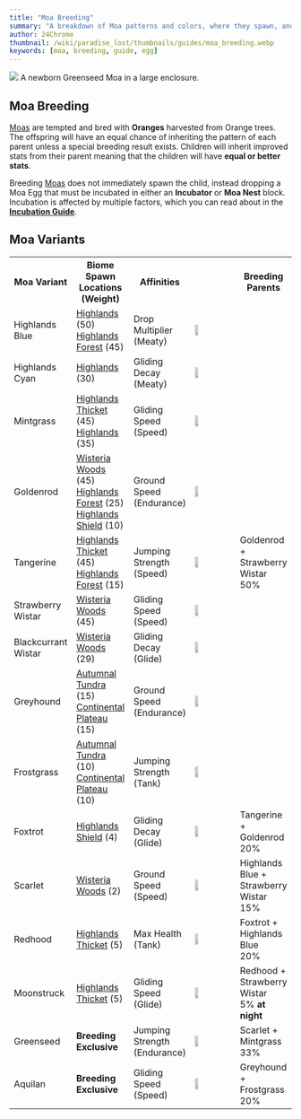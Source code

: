 ```yaml
---
title: "Moa Breeding"
summary: "A breakdown of Moa patterns and colors, where they spawn, and breeding results"
author: 24Chrome
thumbnail: /wiki/paradise_lost/thumbnails/guides/moa_breeding.webp
keywords: [moa, breeding, guide, egg]
---
```


<img src="/wiki/paradise_lost/guides/moa_breeding.webp">
A newborn Greenseed Moa in a large enclosure.

## Moa Breeding

[Moas](/wiki/paradise-lost/mobs/moa/) are tempted and bred with **Oranges** harvested from Orange trees. The offspring will have an equal chance of inheriting the pattern of each parent unless a special breeding result exists. Children will inherit improved stats from their parent meaning that the children will have **equal or better stats**.

Breeding [Moas](/wiki/paradise-lost/mobs/moa/) does not immediately spawn the child, instead dropping a Moa Egg that must be incubated in either an **Incubator** or **Moa Nest** block. Incubation is affected by multiple factors, which you can read about in the **[Incubation Guide](/wiki/paradise-lost/guides/incubation/)**.


## Moa Variants
<table style="width:100%">
  <tr>
    <th style="width:15%">Moa Variant</th>
    <th style="width:20%">Biome Spawn Locations (Weight)</th>
    <th style="width:15%">Affinities</th>
    <th style="width:30%"></th>
    <th style="width:15%">Breeding Parents</th>
  </tr>
  <tr>
    <td>Highlands Blue</td>
    <td><a href="/wiki/paradise-lost/biomes/highlands">Highlands</a> (50)<br><a href="/wiki/paradise-lost/biomes/highlands-forest">Highlands Forest</a> (45)</td>
    <td>Drop Multiplier<br>(Meaty)</td>
    <td><img src="/wiki/paradise_lost/renders/moa/highlands_blue.webp" width="30%"></td>
    <td></td>
  </tr>
  <tr>
    <td>Highlands Cyan</td>
    <td><a href="/wiki/paradise-lost/biomes/highlands">Highlands</a> (30)</td>
    <td>Gliding Decay<br>(Meaty)</td>
    <td><img src="/wiki/paradise_lost/renders/moa/highlands_cyan.webp" width="30%"></td>
    <td></td>
  </tr>
  <tr>
    <td>Mintgrass</td>
    <td><a href="/wiki/paradise-lost/biomes/highlands-thicket">Highlands Thicket</a> (45)<br><a href="/wiki/paradise-lost/biomes/highlands">Highlands</a> (35)</td>
    <td>Gliding Speed<br>(Speed)</td>
    <td><img src="/wiki/paradise_lost/renders/moa/mintgrass.webp" width="30%"></td>
    <td></td>
  </tr>
  <tr>
    <td>Goldenrod</td>
    <td><a href="/wiki/paradise-lost/biomes/wisteria-woods">Wisteria Woods</a> (45)<br><a href="/wiki/paradise-lost/biomes/highlands-forest">Highlands Forest</a> (25)<br><a href="/wiki/paradise-lost/biomes/highlands-shield">Highlands Shield</a> (10)</td>
    <td>Ground Speed<br>(Endurance)</td>
    <td><img src="/wiki/paradise_lost/renders/moa/goldenrod.webp" width="30%"></td>
    <td></td>
  </tr>
  <tr>
    <td>Tangerine</td>
    <td><a href="/wiki/paradise-lost/biomes/highlands-thicket">Highlands Thicket</a> (45)<br><a href="/wiki/paradise-lost/biomes/highlands-forest">Highlands Forest</a> (15)</td>
    <td>Jumping Strength<br>(Speed)</td>
    <td><img src="/wiki/paradise_lost/renders/moa/tangerine.webp" width="30%"></td>
    <td>Goldenrod +<br>Strawberry Wistar<br>50%</td>
  </tr>
  <tr>
    <td>Strawberry Wistar</td>
    <td><a href="/wiki/paradise-lost/biomes/wisteria-woods">Wisteria Woods</a> (45)</td>
    <td>Gliding Speed<br>(Speed)</td>
    <td><img src="/wiki/paradise_lost/renders/moa/strawberry_wistar.webp" width="30%"></td>
    <td></td>
  </tr>
  <tr>
    <td>Blackcurrant Wistar</td>
    <td><a href="/wiki/paradise-lost/biomes/wisteria-woods">Wisteria Woods</a> (29)</td>
    <td>Gliding Decay<br>(Glide)</td>
    <td><img src="/wiki/paradise_lost/renders/moa/blackcurrant_wistar.webp" width="30%"></td>
    <td></td>
  </tr>
  <tr>
    <td>Greyhound</td>
    <td><a href="/wiki/paradise-lost/biomes/autumnal-tundra">Autumnal Tundra</a> (15)<br><a href="/wiki/paradise-lost/biomes/continental-plateau">Continental Plateau</a> (15)</td>
    <td>Ground Speed<br>(Endurance)</td>
    <td><img src="/wiki/paradise_lost/renders/moa/greyhound.webp" width="30%"></td>
    <td></td>
  </tr>
  <tr>
    <td>Frostgrass</td>
    <td><a href="/wiki/paradise-lost/biomes/autumnal-tundra">Autumnal Tundra</a> (10)<br><a href="/wiki/paradise-lost/biomes/continental-plateau">Continental Plateau</a> (10)</td>
    <td>Jumping Strength<br>(Tank)</td>
    <td><img src="/wiki/paradise_lost/renders/moa/frostgrass.webp" width="30%"></td>
    <td></td>
  </tr>
  <tr>
    <td>Foxtrot</td>
    <td><a href="/wiki/paradise-lost/biomes/highlands-shield">Highlands Shield</a> (4)</td>
    <td>Gliding Decay<br>(Glide)</td>
    <td><img src="/wiki/paradise_lost/renders/moa/foxtrot.webp" width="30%"></td>
    <td>Tangerine +<br>Goldenrod<br>20%</td>
  </tr>
  <tr>
    <td>Scarlet</td>
    <td><a href="/wiki/paradise-lost/biomes/wisteria-woods">Wisteria Woods</a> (2)</td>
    <td>Ground Speed<br>(Speed)</td>
    <td><img src="/wiki/paradise_lost/renders/moa/scarlet.webp" width="30%"></td>
    <td>Highlands Blue +<br>Strawberry Wistar<br>15%</td>
  </tr>
  <tr>
    <td>Redhood</td>
    <td><a href="/wiki/paradise-lost/biomes/highlands-thicket">Highlands Thicket</a> (5)</td>
    <td>Max Health<br>(Tank)</td>
    <td><img src="/wiki/paradise_lost/renders/moa/redhood.webp" width="30%"></td>
    <td>Foxtrot +<br>Highlands Blue<br>20%</td>
  </tr>
  <tr>
    <td>Moonstruck</td>
    <td><a href="/wiki/paradise-lost/biomes/highlands-thicket">Highlands Thicket</a> (5)</td>
    <td>Gliding Speed<br>(Glide)</td>
    <td><img src="/wiki/paradise_lost/renders/moa/moonstruck.webp" width="30%"></td>
    <td>Redhood +<br>Strawberry Wistar<br>5% <b>at night</b></td>
  </tr>
  <tr>
    <td>Greenseed</td>
    <td><b>Breeding Exclusive</b></td>
    <td>Jumping Strength<br>(Endurance)</td>
    <td><img src="/wiki/paradise_lost/renders/moa/greenseed.webp" width="30%"></td>
    <td>Scarlet +<br>Mintgrass<br>33%</td>
  </tr>
  <tr>
    <td>Aquilan</td>
    <td><b>Breeding Exclusive</b></td>
    <td>Gliding Speed<br>(Speed)</td>
    <td><img src="/wiki/paradise_lost/renders/moa/aquilan.webp" width="30%"></td>
    <td>Greyhound +<br>Frostgrass<br>20%</td>
  </tr>
</table>